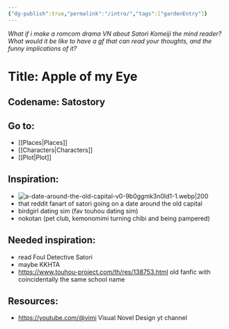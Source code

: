 ```yaml
---
{"dg-publish":true,"permalink":"/intro/","tags":["gardenEntry"]}
---
```


*What if i make a romcom drama VN about Satori Komeiji the mind reader?*
*What would it be like to have a gf that can read your thoughts, and the funny implications of it?*
# Title: **Apple of my Eye**
## Codename: Satostory

## Go to:
- [[Places\|Places]]
- [[Characters\|Characters]]
- [[Plot\|Plot]]

## Inspiration:
- ![a-date-around-the-old-capital-v0-9b0ggmk3n0ld1-1.webp|200](/img/user/Images/a-date-around-the-old-capital-v0-9b0ggmk3n0ld1-1.webp) 
- that reddit fanart of satori going on a date around the old capital
- birdgirl dating sim (fav touhou dating sim)
- nokotan (pet club, kemonomimi turning chibi and being pampered)

## Needed inspiration:
- read Foul Detective Satori
- maybe KKHTA
- https://www.touhou-project.com/th/res/138753.html old fanfic with coincidentally the same school name

## Resources:
- https://youtube.com/@vimi Visual Novel Design yt channel

